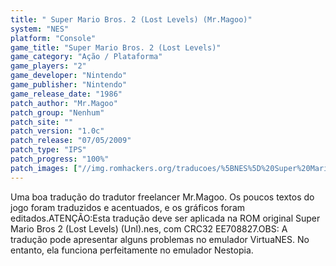 ```yaml
---
title: " Super Mario Bros. 2 (Lost Levels) (Mr.Magoo)"
system: "NES"
platform: "Console"
game_title: "Super Mario Bros. 2 (Lost Levels)"
game_category: "Ação / Plataforma"
game_players: "2"
game_developer: "Nintendo"
game_publisher: "Nintendo"
game_release_date: "1986"
patch_author: "Mr.Magoo"
patch_group: "Nenhum"
patch_site: ""
patch_version: "1.0c"
patch_release: "07/05/2009"
patch_type: "IPS"
patch_progress: "100%"
patch_images: ["//img.romhackers.org/traducoes/%5BNES%5D%20Super%20Mario%20Bros%202%20%2528Lost%20Levels%2529%20%2528Unl%2529%20-%20Mr%252EMagoo%20-%201.png","//img.romhackers.org/traducoes/%5BNES%5D%20Super%20Mario%20Bros%202%20%2528Lost%20Levels%2529%20%2528Unl%2529%20-%20Mr%252EMagoo%20-%202.png","//img.romhackers.org/traducoes/%5BNES%5D%20Super%20Mario%20Bros%202%20%2528Lost%20Levels%2529%20%2528Unl%2529%20-%20Mr%252EMagoo%20-%203.png"]
---
```

Uma boa tradução do tradutor freelancer Mr.Magoo. Os poucos textos do jogo foram traduzidos e acentuados, e os gráficos foram editados.ATENÇÃO:Esta tradução deve ser aplicada na ROM original Super Mario Bros 2 (Lost Levels) (Unl).nes, com CRC32 EE708827.OBS: A tradução pode apresentar alguns problemas no emulador VirtuaNES. No entanto, ela funciona perfeitamente no emulador Nestopia.